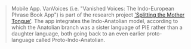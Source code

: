 > Mobile App. VanVoices (i.e. "Vanished Voices: The Indo-European Phrase Book App") is part of the research project ['Splitting the Mother Tongue'](http://www.kloekhorst.nl/SplittingTheMotherTongue.html). The app integrates the Indo-Anatolian model, according to which the Anatolian branch was a sister language of PIE rather than a daughter language, both going back to an even earlier proto-language called Proto-Indo-Anatolian.